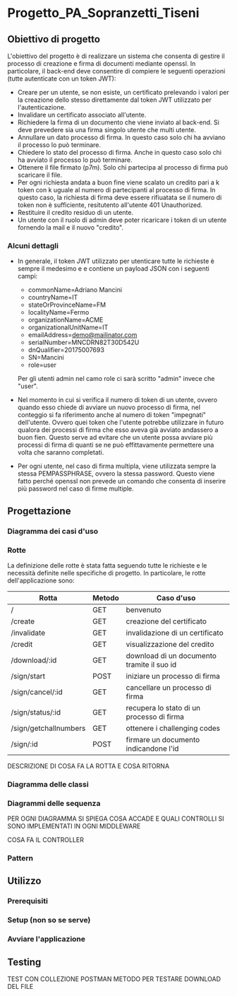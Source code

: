 # Progetto_PA_Sopranzetti_Tiseni
## Obiettivo di progetto
L'obiettivo del progetto è di realizzare un sistema che consenta di gestire il processo di creazione e firma di documenti mediante openssl. In particolare, il back-end deve consentire di compiere le seguenti operazioni (tutte autenticate con un token JWT):
- Creare per un utente, se non esiste, un certificato prelevando i valori per la creazione dello stesso direttamente dal token JWT utilizzato per l'autenticazione.
- Invalidare un certificato associato all'utente.
- Richiedere la firma di un documento che viene inviato al back-end. Si deve prevedere sia una firma singolo utente che multi utente.
- Annullare un dato processo di firma. In questo caso solo chi ha avviano il processo lo può terminare.
- Chiedere lo stato del processo di firma. Anche in questo caso solo chi ha avviato il processo lo può terminare.
- Ottenere il file firmato (p7m). Solo chi partecipa al processo di firma può scaricare il file.
- Per ogni richiesta andata a buon fine viene scalato un credito pari a k token con k uguale al numero di partecipanti al processo di firma. In questo caso, la richiesta di firma deve essere rifiuatata se il numero di token non è sufficiente, resitutento all'utente 401 Unauthorized.
- Restituire il credito residuo di un utente.
- Un utente con il ruolo di admin deve poter ricaricare i token di un utente fornendo la mail e il nuovo "credito".

### Alcuni dettagli
- In generale, il token JWT utilizzato per utenticare tutte le richieste è sempre il medesimo e e contiene un payload JSON con i seguenti campi:

  -	commonName=Adriano Mancini
  -	countryName=IT
  -	stateOrProvinceName=FM
  -	localityName=Fermo
  -	organizationName=ACME
  -	organizationalUnitName=IT
  -	emailAddress=demo@mailinator.com
  -	serialNumber=MNCDRN82T30D542U
  -	dnQualifier=20175007693
  -	SN=Mancini 
  -	role=user

  Per gli utenti admin nel camo role ci sarà scritto "admin" invece che "user".

- Nel momento in cui si verifica il numero di token di un utente, ovvero quando esso chiede di avviare un nuovo processo di firma, nel conteggio si fa riferimento anche al numero di token "impegnati" dell'utente. Ovvero quei token che l'utente potrebbe utilizzare in futuro qualora dei processi di firma che esso aveva già avviato andassero a buon fien. Questo serve ad evitare che un utente possa avviare più processi di firma di quanti se ne può effittavamente permettere una volta che saranno completati.
 
- Per ogni utente, nel caso di firma multipla, viene utilizzata sempre la stessa PEMPASSPHRASE, ovvero la stessa password. Questo viene fatto perché openssl non prevede un comando che consenta di inserire più password nel caso di firme multiple.


## Progettazione

### Diagramma dei casi d'uso

### Rotte
La definizione delle rotte è stata fatta seguendo tutte le richieste e le necessità definite nelle specifiche di progetto. In particolare, le rotte dell'applicazione sono:

| Rotta        | Metodo | Caso d'uso  |
| ------------- | ------------- | ----- |
| / | GET | benvenuto |
| /create | GET | creazione del certificato |
| /invalidate | GET | invalidazione di un certificato |
| /credit | GET | visualizzazione del credito |
| /download/:id | GET | download di un documento tramite il suo id |
| /sign/start | POST | iniziare un processo di firma |
| /sign/cancel/:id | GET | cancellare un processo di firma |
| /sign/status/:id | GET | recupera lo stato di un processo di firma |
| /sign/getchallnumbers | GET | ottenere i challenging codes |
| /sign/:id | POST | firmare un documento indicandone l'id |

DESCRIZIONE DI COSA FA LA ROTTA E COSA RITORNA

### Diagramma delle classi

### Diagrammi delle sequenza

PER OGNI DIAGRAMMA SI SPIEGA COSA ACCADE E QUALI CONTROLLI SI SONO IMPLEMENTATI IN OGNI MIDDLEWARE

COSA FA IL CONTROLLER

### Pattern

## Utilizzo

### Prerequisiti

### Setup (non so se serve)

### Avviare l'applicazione

## Testing

TEST CON COLLEZIONE POSTMAN
METODO PER TESTARE DOWNLOAD DEL FILE 


